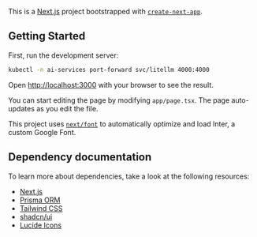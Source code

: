 This is a [Next.js](https://nextjs.org/) project bootstrapped with [`create-next-app`](https://github.com/vercel/next.js/tree/canary/packages/create-next-app).

## Getting Started

First, run the development server:

```bash
kubectl -n ai-services port-forward svc/litellm 4000:4000
```

Open [http://localhost:3000](http://localhost:3000) with your browser to see the result.

You can start editing the page by modifying `app/page.tsx`. The page auto-updates as you edit the file.

This project uses [`next/font`](https://nextjs.org/docs/basic-features/font-optimization) to automatically optimize and load Inter, a custom Google Font.

## Dependency documentation

To learn more about dependencies, take a look at the following resources:

- [Next.js](https://nextjs.org/docs)
- [Prisma ORM](https://www.prisma.io/docs/orm)
- [Tailwind CSS](https://tailwindcss.com/docs/installation)
- [shadcn/ui](https://ui.shadcn.com/docs)
- [Lucide Icons](https://lucide.dev/icons/)

